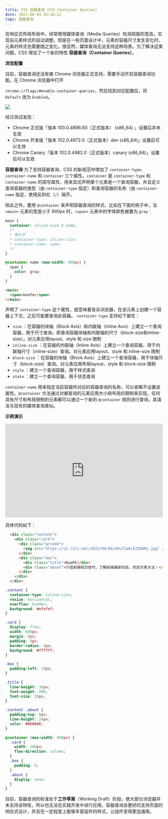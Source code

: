 ```yaml
---
title: CSS 容器查询（CSS Container Queries）
date: 2021-06-03 15:18:11
tags: 容器查询
---
```


在响应式布局布局中，经常使用媒体查询（Media Queries）检测视窗的宽高，实现自元素样式的自动调整。但是在一些页面设计中，元素的容器尺寸发生变化时，元素的样式也需要随之变化。很显然，媒体查询无法支持这种场景。为了解决这类问题，CSS 增加了一个新的特性 **容器查询（Container Queries）**。

**浏览配置**

目前，容器查询还没有被 Chrome 浏览器正式支持，需要手动开启容器查询功能。在 Chrome 浏览器中打开

`chrome://flags/#enable-container-queries`，然后找到对应配置后，将 `Default` 改为 `Enabled`。

![](https://s2.loli.net/2022/03/28/Cu6A3GfqWpg8VFs.png)

经过测试发现：
- Chrome 正式版「版本 100.0.4896.60（正式版本） (x86_64) 」设置后并未生效
- Chrome 开发版「版本 102.0.4972.0（正式版本）dev (x86_64)」设置后可以生效
- Chrome Canary「版本 102.0.4982.0（正式版本）canary (x86_64)」设置后可以生效

**容器查询**
为了支持容器查询，CSS 的新规范中增加了 `container-type`、`container-name` 和 `container` 三个属性。`container` 是 `container-type` 和 `container-name` 的简写属性，用来显式声明某个元素是一个查询容器，并且定义查询容器的类型（由 `container-type` 指定）和查询容器的名称（由 `container-name` 指定，使用反斜杠（`/`）隔开。

除此之外，要用 `@container` 来声明容器查询的样式，比如在下面的例子中，当 `<main>` 元素的宽度小于 800px 时，`<span>` 元素中的字体颜色被置为 `gray`：

```CSS
main {
  container: inline-size / name;
  /* 
  * 等价于
  * container-type: inline-size;
  * container-name: name;
  */
}

@container name (max-width: 800px) {
  span {
    color: gray;
  }
}
```

```HTML
<main>
  <span>koofe</span>
</main>
```

声明了 `container-type` 这个属性，就意味着告诉浏览器，在该元素上创建一个容器上下文，之后可能要查询此容器。
`container-type` 支持如下属性：

- `size` ：在容器的块轴（Block Axis）和内联轴（Inline Axis）上建立一个查询容器，用于尺寸查询，即查询容器块轴和内联轴的尺寸（block-size和inline-size）。对元素应用layout、style 和 size 限制
- `inline-size` ：在容器的内联轴（Inline Axis）上建立一个查询容器，用于内联轴尺寸（inline-size）查询。对元素应用layout、style 和 inline-size 限制
- `block-size` ：在容器的块轴（Block Axis）上建立一个查询容器，用于块轴尺寸（block-size）查询。对元素应用布局layout、style 和 block-size 限制
- `style` ：建立一个查询容器，用于样式查询
- `state` ：建立一个查询容器，用于状态查询

`container-name` 用来指定当前容器所对应的容器查询的名称，可以省略不设置该属性。`@container` 方法通过对被查询的元素应用大小和布局的限制来实现。任何具有尺寸和布局限制的元素都可以通过一个新的 `@container` 规则进行查询，其语法与现有的媒体查询类似。

**示例演示**

<iframe height="300" style="width: 100%;" scrolling="no" title="CSS 容器查询" src="https://codepen.io/tr1a/embed/qBppZZe?default-tab=html%2Cresult" frameborder="no" loading="lazy" allowtransparency="true" allowfullscreen="true">
  See the Pen <a href="https://codepen.io/tr1a/pen/qBppZZe">
  CSS 容器查询</a> by tr1a (<a href="https://codepen.io/tr1a">@tr1a</a>)
  on <a href="https://codepen.io">CodePen</a>.
</iframe>

具体代码如下：

```HTML
  <div class="content">
    <div class="card">
      <div class="qrcode">
        <img src="https://s2.loli.net/2022/04/04/4VuT1aKLEZ3O6Mj.jpg" />
      </div>
      <div class="box">
        <div class="title">KooFE</div>
        <div class="about">介绍前端知识技巧，了解前端最新动态，欢迎大家关注！</div>
      </div>
    </div>
  </div>
```

```CSS
.content {
  container-type: inline-size;
  resize: horizontal;
  overflow: hidden;
  background: #efefef;
}

.card {
  display: flex;
  width: 600px;
  margin: 8px;
  padding: 8px;
  border-radius: 4px;
  background: #ffffff;
}

.box {
  padding-left: 16px;
}

.title {
  line-height: 36px;
  font-weight: 800;
  font-size: 20px;
}

.content .about {
  padding-top: 8px;
  line-height: 24px;
  color: #666666;
}

@container (max-width: 800px) {
  .card {
    width: 200px;
    flex-direction: column;
  }
  .box {
    padding: 0;
  }
  .about {
    display: none;
  }
}
```

目前，容器查询的标准处于**工作草案**（Working Draft）阶段，绝大部分浏览器并未支持该特性，所以也无法在实践开发中进行应用。容器查询会更好的支持页面的响应式设计，并且在一定程度上能够丰富组件的样式，让组件变得更加通用。